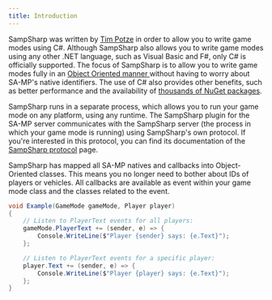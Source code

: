 ```yaml
---
title: Introduction
---
```


SampSharp was written by [Tim Potze] in order to
allow you to write game modes using C#. Although SampSharp also allows you to
write game modes using any other .NET language, such as Visual Basic and F#,
only C# is officially supported. The focus of SampSharp is to allow you to
write game modes fully in an [Object Oriented manner
][Object-Oriented Programming] without having to worry about SA-MP's native
identifiers. The use of C# also provides other benefits, such as better
performance and the availability of [thousands of NuGet packages][NuGet].

SampSharp runs in a separate process, which allows you to run your game mode on
any platform, using any runtime. The SampSharp plugin for the  SA-MP server
communicates with the SampSharp server (the process in which your game mode is
running) using SampSharp's own protocol. If you're interested in this protocol,
you can find its documentation of the [SampSharp protocol](sampsharp-protocol)
page.

SampSharp has mapped all SA-MP natives and callbacks into Object-Oriented
classes. This means you no longer need to bother about IDs of players or
vehicles. All callbacks are available as event within your game mode class and
the classes related to the event.

``` cs
void Example(GameMode gameMode, Player player)
{
    // Listen to PlayerText events for all players:
    gameMode.PlayerText += (sender, e) => {
        Console.WriteLine($"Player {sender} says: {e.Text}");
    };

    // Listen to PlayerText events for a specific player:
    player.Text += (sender, e) => {
        Console.WriteLine($"Player {player} says: {e.Text}");
    };
}
```

[Tim Potze]: https://github.com/ikkentim
[Object-Oriented Programming]: https://en.wikipedia.org/wiki/Object-oriented_programming
[NuGet]: https://www.nuget.org/
